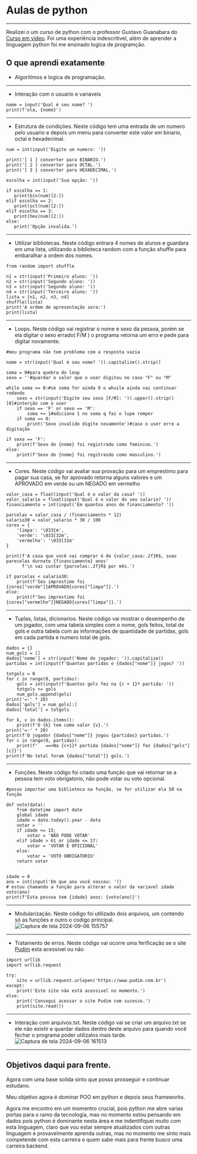 # Aulas de python
***
Realizei o um curso de python com o professor Gustavo Guanabara do [Curso em video](https://www.youtube.com/c/CursoemVídeo).
Foi uma experiência indescritivel, além de aprender a linguagem python foi me ensinado logica de programção.

## O que aprendi exatamente
* Algoritimos e logica de programação.
***
* Interação com o usuario e variaveis
````
nome = input('Qual é seu nome? ')
print(f'ola, {nome}')
````
***
* Estrutura de condições.
Neste código tem uma entrada de um numero pelo usuario e depois um menu para converter este valor em binario, octal e hexadecimal.
````
num = int(input('Digite um numero: '))

print('[ 1 ] converter para BINARIO.')
print('[ 2 ] converter para OCTAL.')
print('[ 3 } converter para HEXADECIMAL.')

escolha = int(input('Sua opção: '))

if escolha == 1:
   print(bin(num)[2:])
elif escolha == 2:
   print(oct(num)[2:])
elif escolha == 3:
   print(hex(num)[2:])
else:
   print('Opção invalida.')
````
***
* Utilizar bibliotecas.
Neste código entrara 4 nomes de alunos e guardara em uma lista, utilizando a biblioteca random com a função shuffle para embaralhar a ordem dos nomes.
````
from random import shuffle

n1 = str(input('Primeiro aluno: '))
n2 = str(input('Segundo aluno: '))
n3 = str(input('Segundo aluno: '))
n4 = str(input('Terceiro aluno: '))
lista = [n1, n2, n3, n4]
shuffle(lista)
print('A ordem de apresentação sera:')
print(lista)

````
***
* Loops.
Neste código vai registrar o nome e sexo da pessoa, porém se ela digitar o sexo errado( F/M ) o programa retorna um erro e pede para digitar novamente.
````
#meu programa não tem problema com a resposta vazia

nome = str(input('Qual é seu nome? ')).capitalize().strip()

soma = 0#para quebra do loop
sexo = ''#quardar o valor que o user digitou no caso "F" ou "M"

while soma == 0:#se soma for ainda 0 o whuile ainda vai continuar rodando
    sexo = str(input('Digite seu sexo [F/M]: ')).upper().strip()[0]#interção com o user
    if sexo == 'F' or sexo == 'M':
        soma += 1#adiciona 1 no soma q faz o lupe romper
    if soma == 0:
        print('Sexo invalido digite novamente')#caso o user erre a digitação

if sexo == 'F':
    print(f'Sexo do {nome} foi registrado como feminino.')
else:
    print(f'Sexo do {nome} foi regitrasdo como masculino.')

````
***
* Cores.
Neste código vai avaliar sua provação para um emprestimo para pagar sua casa, se for aprovado retorna alguns valores e um APROVADO em verde ou um NEGADO em vermelho
````
valor_casa = float(input('Qual é o valor da casa? '))
valor_salario = float(input('Qual é o valor do seu salario? '))
financiamento = int(input('Em quantos anos de financiamento? '))

parcelas = valor_casa / (financiamento * 12)
salario30 = valor_salario * 30 / 100
cores = {
    'limpa': '\033[m',
    'verde': '\033[32m',
    'vermelho': '\033[31m'
}

print(f'A casa que você vai comprar é de {valor_casa:.2f}R$, suas parecelas durnate {financiamento} anos'
      f'\n vai custar {parcelas:.2f}R$ por mês.')

if parcelas < salario30:
    print(f'Seu imprestimo foi {cores["verde"]}APROVADO{cores["limpa"]}.')
else:
    print(f'Seu imprestimo foi {cores["vermelho"]}NEGADO{cores["limpa"]}.')

````
***
* Tuplas, listas, dicionarios.
Neste código vai mostrar o desempenho de um jogador, com uma tabela simples com o nome, gols feitos, total de gols e outra tabela com as informações de
quantidade de partidas, gols em cada partida e numero total de gols.
````
dados = {}
num_gols = []
dados['nome'] = str(input('Nome do jogador: ')).capitalize()
partidas = int(input(f'Quantas partidas o {dados["nome"]} jogou? '))

totgols = 0
for c in range(0, partidas):
    gols = int(input(f'Quantos gols fez na {c + 1}º partida: '))
    totgols += gols
    num_gols.append(gols)
print('=-' * 20)
dados['gols'] = num_gols[:]
dados['total'] = totgols

for k, v in dados.items():
    print(f'O {k} tem como valor {v}.')
print('=-' * 20)
print(f'O jogador {dados["nome"]} jogou {partidas} partidas.')
for c in range(0, partidas):
    print(f'   ==>Na {c+1}º partida {dados["nome"]} fez {dados["gols"][c]}')
print(f'No total foram {dados["total"]} gols.')

````
***
* Funções.
Neste código foi criado uma função que vai retornar se a pessoa tem voto obrigatorio, não pode votar ou voto opcional.
````
#posso importar uma biblioteca na função, se for utilizar ela SÓ na função

def voto(data):
    from datetime import date
    global idade
    idade = date.today().year - data
    votar = ''
    if idade <= 15:
        votar = 'NÃO PODE VOTAR'
    elif idade > 61 or idade <= 17:
        votar = 'VOTAR É OPICIONAL'
    else:
        votar = 'VOTO OBRIGATORIO'
    return votar


idade = 0
ano = int(input('Em que ano você nasceu: '))
# estou chamando a função para alterar o valor da variavel idade
voto(ano)
print(f'Esta pessoa tem {idade} anos: {voto(ano)}')

````
***
* Modularização.
Neste código foi utilizado dois arquivos, um contendo só as funções e outro o codigo principal.
![Captura de tela 2024-09-06 155757](https://github.com/user-attachments/assets/591b33a2-ac16-4722-8ffa-ad5e7419c2b5)
***
* Tratamento de erros.
Neste código vai ocorre uma ferificação se o site [Pudim](https://www.pudim.com.br) esta acessível ou não
````
import urllib
import urllib.request

try:
    site = urllib.request.urlopen('https://www.pudim.com.br')
except:
    print('Este site não está acessivel no momento.')
else:
    print('Consegui acessar o site Pudim com sucesso.')
    print(site.read())

````
****
* Interação com arquivos.txt.
Neste código vai se criar um arquivo.txt se ele não existir e quardar dados dentro deste arquivo para quando você fechar o programa poder
utilizalos mais tarde.
![Captura de tela 2024-09-06 161513](https://github.com/user-attachments/assets/a95f8161-2237-4819-8258-16b49f47034f)
***
## Objetivos daqui para frente.
Agora com uma base solida sinto que posso prosseguir e continuar estudano.

Meu objetivo agora é dominar POO em python e depois seus frameworks.

Agora me encontro em um momentro crucial, pois python me abre varias portas para o ramo da tecnologia, mas no momento estou pensando em dados
pois python é dominante nesta área e me indentifiquei muito com esta linguagem, claro que vou estar sempre atualizados com outras linguagem e 
provavelmente aprenda outras, mas no momento me sinto mais competende com esta carreira e quem sabe mais para frente busco uma carreira backend.



